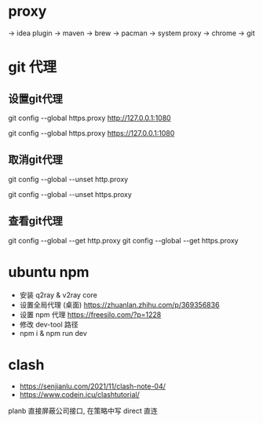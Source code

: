 # proxy 
-> idea plugin 
-> maven 
-> brew
-> pacman
-> system proxy
-> chrome 
-> git

# git 代理

## 设置git代理
git config --global https.proxy http://127.0.0.1:1080

git config --global https.proxy https://127.0.0.1:1080

## 取消git代理
git config --global --unset http.proxy

git config --global --unset https.proxy

## 查看git代理
git config --global --get http.proxy
git config --global --get https.proxy


# ubuntu npm
   + 安装 q2ray & v2ray core
   + 设置全局代理 (桌面)
      https://zhuanlan.zhihu.com/p/369356836
   + 设置 npm 代理
      https://freesilo.com/?p=1228
   + 修改 dev-tool 路径
   + npm i & npm run dev

# clash
+ https://senjianlu.com/2021/11/clash-note-04/
+ https://www.codein.icu/clashtutorial/

planb  直接屏蔽公司接口, 在策略中写 direct 直连